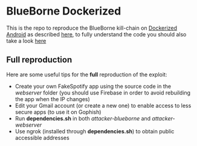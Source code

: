 # BlueBorne Dockerized

This is the repo to reproduce the BlueBorne kill-chain on [Dockerized Android](https://github.com/cybersecsi/dockerized-android) as described [here](https://secsi.io/blog/blueborne-kill-chain-on-dockerized-android), to fully understand the code you should also take a look [here](https://secsi.io/blog/bypass-aslr-through-function-address-inference/)

## Full reproduction
Here are some useful tips for the **full** reproduction of the exploit:
- Create your own FakeSpotify app using the source code in the *webserver* folder (you should use Firebase in order to avoid rebuilding the app when the IP changes)
- Edit your Gmail account (or create a new one) to enable access to less secure apps (to use it on Gophish)
- Run **dependencies.sh** in both *attacker-blueborne* and *attacker-webserver*
- Use ngrok (installed through **dependencies.sh**) to obtain public accessible addresses

